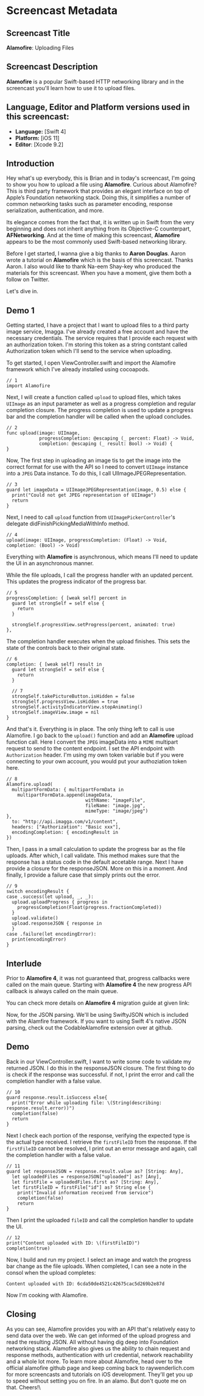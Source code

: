 # Screencast Metadata

## Screencast Title

**Alamofire**: Uploading Files

## Screencast Description

**Alamofire** is a popular Swift-based HTTP networking library and in the screencast you'll learn how to use it to upload files.

## Language, Editor and Platform versions used in this screencast:

* **Language:** [Swift 4]
* **Platform:** [iOS 11]
* **Editor**: [Xcode 9.2]

## Introduction

Hey what's up everybody, this is Brian and in today's screencast, I'm going to show you how to upload a file using **Alamofire**. Curious about Alamofire? This is third party framework that provides an elegant interface on top of Apple’s Foundation networking stack. Doing this, it simplifies a number of common networking tasks such as parameter encoding, response serialization, authentication, and more.

Its elegance comes from the fact that, it is written up in Swift from the very beginning and does not inherit anything from its Objective-C counterpart, **AFNetworking**. And at the time of making this screencast, **Alamofire** appears to be the most commonly used Swift-based networking library.

Before I get started, I wanna give a big thanks to **Aaron Douglas**. Aaron wrote a tutorial on **Alamofire** which is the basis of this screencast. Thanks Aaron. I also would like to thank Na-eem Shay-key who produced the materials for this screencast. When you have a moment, give them both a follow on Twitter. 

Let's dive in.

## Demo 1

Getting started, I have a project that I want to upload files to a third party image service, Imagga. I've already created a free account and have the necessary credentials. The service requires that I provide each request with an authorization token. I'm storing this token as a string contstant called Authorization token which I'll send to the service when uploading. 

To get started, I open ViewController.swift and import the Alamofire framework which I've already installed using cocoapods.  

```
// 1
import Alamofire
```

Next, I will create a function called `upload` to upload files, which takes `UIImage` as an input parameter as well as a progress completion and regular completion closure. The progress completion is used to update a progress bar and the completion handler will be called when the upload concludes.

```
// 2
func upload(image: UIImage,
            progressCompletion: @escaping (_ percent: Float) -> Void,
            completion: @escaping (_ result: Bool) -> Void) {
}
```


Now, The first step in uploading an image tis to get the image into the correct format for use with the API so I need to convert `UIImage` instance into a `JPEG` Data instance. To do this, I call UIImageJPEGRepresentation. 

```
// 3
guard let imageData = UIImageJPEGRepresentation(image, 0.5) else {
  print("Could not get JPEG representation of UIImage")
  return
}
```

Next, I need to call `upload` function from `UIImagePickerController`'s delegate didFinishPickingMediaWithInfo method.

```
// 4
upload(image: UIImage, progressCompletion: (Float) -> Void, completion: (Bool) -> Void)
```

Everything with **Alamofire** is asynchronous, which means I'll need to update the UI in an asynchronous manner.

While the file uploads,  I call the progress handler with an updated percent. This updates the progress indicator of the progress bar.

```
// 5
progressCompletion: { [weak self] percent in
  guard let strongSelf = self else {
    return
  }

  strongSelf.progressView.setProgress(percent, animated: true)
},
```

The completion handler executes when the upload finishes. This sets the state of the controls back to their original state.

```
// 6
completion: { [weak self] result in
  guard let strongSelf = self else {
    return
  }

  // 7
  strongSelf.takePictureButton.isHidden = false
  strongSelf.progressView.isHidden = true
  strongSelf.activityIndicatorView.stopAnimating()
  strongSelf.imageView.image = nil
}
```
And that's it. Everything is in place. The only thing left to call is use Alamofire. I go back to the `upload()` function and add an **Alamofire** upload function call. Here I convert the `JPEG` imageData into a `MIME` multipart request to send to the content endpoint. I set the  API endpoint with `Authorization` header. I'm using my own token variable but if you were connecting to your own account, you would put your authoziation token here. 

```
// 8
Alamofire.upload(
  multipartFormData: { multipartFormData in
    multipartFormData.append(imageData,
                             withName: "imageFile",
                             fileName: "image.jpg",
                             mimeType: "image/jpeg")
},
  to: "http://api.imagga.com/v1/content",
  headers: ["Authorization": "Basic xxx"],
  encodingCompletion: { encodingResult in
})
```

Then, I pass in a small calculation to update the progress bar as the file uploads. After which, I call validate. This method makes sure that the response has a status code in the default accetable range. Next I have provide a closure for the responseJSON. More on this in a moment. And finally, I provide a failure case that simply prints out the error.

```
// 9
switch encodingResult {
case .success(let upload, _, _):
  upload.uploadProgress { progress in
    progressCompletion(Float(progress.fractionCompleted))
  }
  upload.validate()
  upload.responseJSON { response in
  }
case .failure(let encodingError):
  print(encodingError)
}
```

## Interlude

Prior to **Alamofire 4**, it was not guaranteed that, progress callbacks were called on the main queue. Starting with **Alamofire 4** the new progress API callback is always called on the main queue.

You can check more details on **Alamofire 4** migration guide at given link:

Now, for the JSON parsing. We'll be using SwiftyJSON which is included with the Alamfire framework. If you want to using Swift 4's native JSON parsing, check out the CodableAlamofire extension over at github.

## Demo

Back in our ViewController.swift, I want to write some code to validate my returned JSON. I do this in the responseJSON closure. The first thing to do is check if the response was successful.  if not, I print the error and call the completion handler with a false value.
```
// 10
guard response.result.isSuccess else{
  print("Error while uploading file: \(String(describing: response.result.error))")
  completion(false)
  return
}
```

Next I check each portion of the response, verifying the expected type is the actual type received. I retrieve the `firstFileID` from the response. If the `firstFileID` cannot be resolved, I print out an error message and again, call the completion handler with a false value.

```
// 11
guard let responseJSON = response.result.value as? [String: Any],
  let uploadedFiles = responseJSON["uploaded"] as? [Any],
  let firstFile = uploadedFiles.first as? [String: Any],
  let firstFileID = firstFile["id"] as? String else {
    print("Invalid information received from service")
    completion(false)
    return
}
```

Then I print the uploaded `fileID` and call the completion handler to update the UI.

```
// 12
print("Content uploaded with ID: \(firstFileID)")
completion(true)
```

Now, I build and run my project. I select an image and watch the progress bar change as the file uploads. When completed, I can see a note in the consol when the upload completes:

```
Content uploaded with ID: 6cda50de4521c42675cac5d269b2e87d
```

Now I'm cooking with Alamofire.

## Closing

As you can see, Alamofire provides you with an API that's relatively easy to send data over the web. We can get informed of the upload progress and read the resulting JSON. All without having dig deep into Foundation networking stack. Alamofire also gives us the ability to chain request and response methods, authentication with url credential, network reachability and a whole lot more. To learn more about Alamofire, head over to the official alamofire github page and keep coming back to raywenderlich.com for more screencasts and tutorials on iOS development. They'll get you up to speed without setting you on fire. In an alamo. But don't quote me on that. Cheers!\